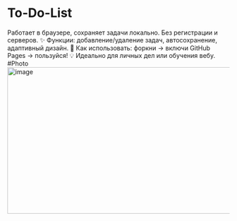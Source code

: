 # To-Do-List
Работает в браузере, сохраняет задачи локально. Без регистрации и серверов. ✨ Функции: добавление/удаление задач, автосохранение, адаптивный дизайн. 🚀 Как использовать: форкни → включи GitHub Pages → пользуйся! 💡 Идеально для личных дел или обучения вебу.
#Photo
<img width="603" height="332" alt="image" src="https://github.com/user-attachments/assets/74349b76-5de0-4db9-a03c-37d641c9518f" />



